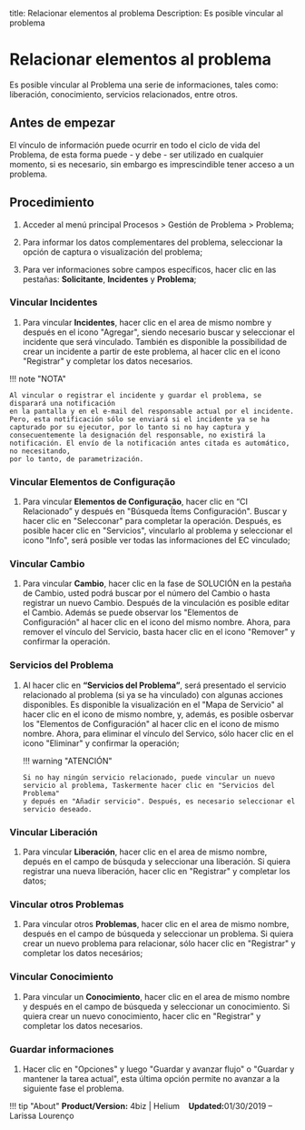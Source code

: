 title: Relacionar elementos al problema
Description: Es posible vincular al problema

# Relacionar elementos al problema

Es posible vincular al Problema una serie de informaciones, tales como: liberación, conocimiento, servicios relacionados, entre otros.

## Antes de empezar

El vínculo de información puede ocurrir en todo el ciclo de vida del Problema, de esta
forma puede - y debe - ser utilizado en cualquier momento, si es necesario, sin
embargo es imprescindible tener acceso a un problema.

## Procedimiento

1. Acceder al menú principal Procesos \>
   Gestión de Problema \> Problema;

2.  Para informar los datos complementares del problema, seleccionar la opción de captura
    o visualización del problema;

3.  Para ver informaciones sobre campos específicos, hacer clic en las pestañas:
    **Solicitante**, **Incidentes** y **Problema**;

### Vincular Incidentes

1.  Para vincular **Incidentes**, hacer clic en el area de mismo nombre y después en el icono
    "Agregar", siendo necesario buscar y seleccionar el incidente que será vinculado. También
    es disponible la possibilidad de crear un incidente a partir de este problema, al hacer clic
    en el icono "Registrar" y completar los datos necesarios.

!!! note "NOTA"

    Al vincular o registrar el incidente y guardar el problema, se disparará una notificación
    en la pantalla y en el e-mail del responsable actual por el incidente. Pero, esta notificación sólo se enviará si el incidente ya se ha capturado por su ejecutor, por lo tanto si no hay captura y consecuentemente la designación del responsable, no existirá la notificación. El envío de la notificación antes citada es automático, no necesitando,
    por lo tanto, de parametrización.

### Vincular Elementos de Configuração

1.  Para vincular **Elementos de Configuração**, hacer clic en “CI Relacionado” y después
    en "Búsqueda Ítems Configuración". Buscar y hacer clic en "Selecconar" para
    completar la operación. Después, es posible hacer clic en "Servicios", vincularlo
    al problema y seleccionar el icono "Info", será posible ver todas las informaciones
    del EC vinculado;

### Vincular Cambio

1.  Para vincular **Cambio**, hacer clic en la fase de SOLUCIÓN en la pestaña de Cambio,
    usted podrá buscar por el número del Cambio o hasta registrar un nuevo Cambio. Después
    de la vinculación es posible editar el Cambio. Además se puede observar los "Elementos
    de Configuración" al hacer clic en el icono del mismo nombre. Ahora, para remover el
    vínculo del Servicio, basta hacer clic en el icono "Remover" y confirmar la operación.

### Servicios del Problema  

1.  Al hacer clic en **“Servicios del Problema”**, será presentado el servicio
    relacionado al problema (si ya se ha vinculado) con algunas acciones disponibles.
    Es disponible la visualización en el "Mapa de Servicio" al hacer clic en el icono
    de mismo nombre, y, además, es posible osbervar los "Elementos de Configuración" al
    hacer clic en el icono de mismo nombre. Ahora, para eliminar el vínculo del Servico,
    sólo hacer clic en el icono "Eliminar" y confirmar la operación;

    !!! warning "ATENCIÓN"

        Si no hay ningún servicio relacionado, puede vincular un nuevo
        servicio al problema, Taskermente hacer clic en "Servicios del Problema"
        y depués en "Añadir servicio". Después, es necesario seleccionar el
        servicio deseado.

### Vincular Liberación

1.  Para vincular **Liberación**, hacer clic en el area de mismo nombre, depués
    en el campo de búsquda y seleccionar una liberación. Si quiera registrar una
    nueva liberación, hacer clic en "Registrar" y completar los datos;

### Vincular otros Problemas

1.  Para vincular otros **Problemas**, hacer clic en el area de mismo nombre, después
    en el campo de búsqueda y seleccionar un problema. Si quiera crear un nuevo
    problema para relacionar, sólo hacer clic en "Registrar" y completar los datos necesários;

### Vincular Conocimiento

1. Para vincular un **Conocimiento**, hacer clic en el area de mismo nombre y después
    en el campo de búsqueda y seleccionar un conocimiento. Si quiera crear un nuevo
    conocimiento, hacer clic en "Registrar" y completar los datos necesarios.

### Guardar informaciones

1. Hacer clic en "Opciones" y luego "Guardar y avanzar flujo" o "Guardar y mantener la tarea
    actual", esta última opción permite no avanzar a la siguiente fase el problema.

!!! tip "About"
    <b>Product/Version:</b> 4biz | Helium &nbsp;&nbsp;
    <b>Updated:</b>01/30/2019 – Larissa Lourenço
